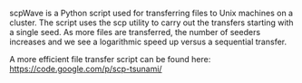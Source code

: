 scpWave is a Python script used for transferring files to Unix machines on a cluster. The script uses the scp utility to carry out the transfers starting with a single seed. As more files are transferred, the number of seeders increases and we see a logarithmic speed up versus a sequential transfer.

A more efficient file transfer script can be found here:
https://code.google.com/p/scp-tsunami/